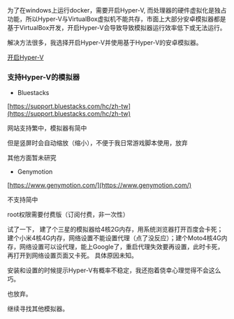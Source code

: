 
为了在windows上运行docker，需要开启Hyper-V,
而处理器的硬件虚拟化是独占功能，所以Hyper-V与VirtualBox虚拟机不能共存，市面上大部分安卓模拟器都是基于VirtualBox开发，开启Hyper-V会导致导致模拟器运行效率低下或无法运行。

解决方法很多，我选择开启Hyper-V并使用基于Hyper-V的安卓模拟器。

[开启Hyper-V](doc/Hyper-V-Enable.md)


### 支持Hyper-V的模拟器
- Bluestacks

[https://support.bluestacks.com/hc/zh-tw](https://support.bluestacks.com/hc/zh-tw)

网站支持繁中，模拟器有简中

但是竖屏时会自动缩放（缩小），不便于我日常游戏脚本使用，放弃

其他方面暂未研究

- Genymotion

[https://www.genymotion.com/](https://www.genymotion.com/)

不支持简中

root权限需要付费版（订阅付费，非一次性）

试了一下，
建了个三星的模拟器给4核2G内存，用系统浏览器打开百度会卡死；建个小米4核4G内存，网络设置不能设置代理（点了没反应）；建个Moto4核4G内存，网络设置可以设代理，能上Google了，重启代理失效要再设置，此时卡死，再打开到网络设置页面又卡死。
具体原因未知。

安装和设置的时候提示Hyper-V有概率不稳定，我还抱着侥幸心理觉得不会这么巧。

也放弃。

继续寻找其他模拟器。
